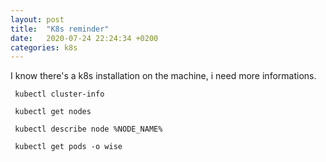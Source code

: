 ```yaml
---
layout: post
title:  "K8s reminder"
date:   2020-07-24 22:24:34 +0200
categories: k8s
---
```

 
I know there's a k8s installation on the machine, i need more informations.  
```
 kubectl cluster-info
```

```
 kubectl get nodes
```
```
 kubectl describe node %NODE_NAME%
```

```
 kubectl get pods -o wise
```
